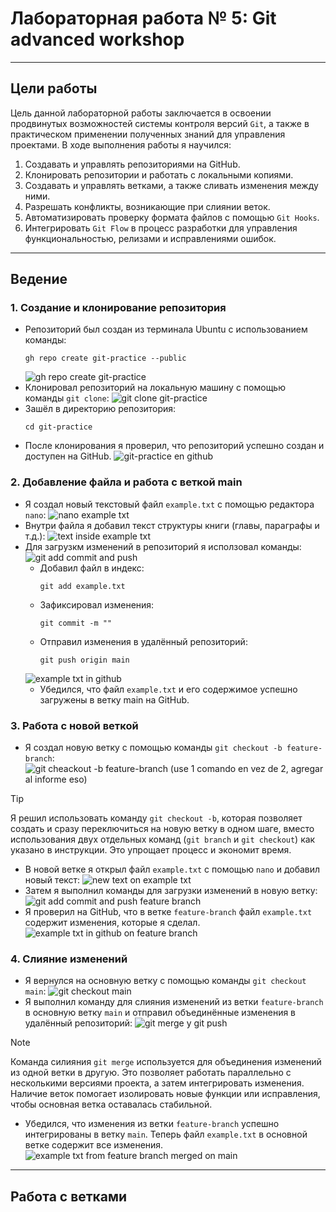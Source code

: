 # Лабораторная работа № 5: Git advanced workshop

---

## Цели работы  

Цель данной лабораторной работы заключается в освоении продвинутых возможностей системы контроля версий `Git`, а также в практическом применении полученных знаний для управления проектами. В ходе выполнения работы я научился:
  1. Создавать и управлять репозиториями на GitHub.
  2. Клонировать репозитории и работать с локальными копиями.
  3. Создавать и управлять ветками, а также сливать изменения между ними.
  4. Разрешать конфликты, возникающие при слиянии веток.
  5. Автоматизировать проверку формата файлов с помощью `Git Hooks`.
  6. Интегрировать `Git Flow` в процесс разработки для управления функциональностью, релизами и исправлениями ошибок.

---

## Ведение

### 1. Создание и клонирование репозитория
  - Репозиторий был создан из терминала Ubuntu с использованием команды:
    ```
    gh repo create git-practice --public
    ```
    ![gh repo create git-practice](https://github.com/user-attachments/assets/9edc8277-2c5e-411b-904a-75d087fe7806)
  - Клонировал репозиторий на локальную машину с помощью команды `git clone`:
    ![git clone git-practice](https://github.com/user-attachments/assets/62b2ec60-1097-4c7f-9f13-b0da8b015d11)  
  - Зашёл в директорию репозитория:
    ```
    cd git-practice
    ```
   - После клонирования я проверил, что репозиторий успешно создан и доступен на GitHub.
    ![git-practice en github](https://github.com/user-attachments/assets/4ba3fe5d-db1b-42fe-a4b6-98c114c30dfb)  

### 2. Добавление файла и работа с веткой main
  - Я создал новый текстовый файл `example.txt` с помощью редактора `nano`:
    ![nano example txt](https://github.com/user-attachments/assets/dc3c4c0b-ee39-4fe3-84a9-921bdb3fd564)  
  - Внутри файла я добавил текст структуры книги (главы, параграфы и т.д.):
    ![text inside example txt](https://github.com/user-attachments/assets/f4d73647-ddaa-48fa-ba7f-adc7c4862354)  
  - Для загрузкм изменений в репозиторий я исползовал команды:
    ![git add commit and push](https://github.com/user-attachments/assets/8469f0e0-f803-41e7-8ac4-b93f2648dcf3)  
    - Добавил файл в индекс:
      ```
      git add example.txt
      ```
    - Зафиксировал изменения:
      ```
      git commit -m ""
      ```
    - Отправил изменения в удалённый репозиторий:
      ```
      git push origin main
      ```
    ![example txt in github](https://github.com/user-attachments/assets/63b704ec-c813-40f5-9b93-277288293f1a)  
    - Убедился, что файл `example.txt` и его содержимое успешно загружены в ветку main на GitHub.

### 3. Работа с новой веткой
  - Я создал новую ветку с помощью команды `git checkout -b feature-branch`:
    ![git cheackout -b feature-branch (use 1 comando en vez de 2, agregar al informe eso)](https://github.com/user-attachments/assets/af3a02a2-b35e-4d81-9495-d3a56e1d2409)
> [!TIP]
> Я решил использовать команду `git checkout -b`, которая позволяет создать и сразу переключиться на новую ветку в одном шаге, вместо использования двух отдельных команд (`git branch` и `git checkout`) как указано в инструкции. Это упрощает процесс и экономит время.
  - В новой ветке я открыл файл `example.txt` с помощью `nano` и добавил новый текст:
    ![new text on example txt](https://github.com/user-attachments/assets/f05cf41a-d0ba-4c7f-8494-aa8b94d7cf32)  
  - Затем я выполнил команды для загрузки изменений в новую ветку:
    ![git add commit and push feature branch](https://github.com/user-attachments/assets/ceea1a26-f30b-4b55-83ef-b964d9c091f2)  
  - Я проверил на GitHub, что в ветке `feature-branch` файл `example.txt` содержит изменения, которые я сделал.
    ![example txt in github on feature branch](https://github.com/user-attachments/assets/ddcd3d42-bece-42ec-8533-fd681de62d99)  

### 4. Слияние изменений
  - Я вернулся на основную ветку с помощью команды `git checkout main`:
    ![git checkout main](https://github.com/user-attachments/assets/7d913f82-2793-4902-a6d4-754e537811d1)  
  - Я выполнил команду для слияния изменений из ветки `feature-branch` в основную ветку `main` и отправил объединённые изменения в удалённый репозиторий:
    ![git merge y git push](https://github.com/user-attachments/assets/fdcc0b34-5289-4d4b-9f9f-af10ff1a1a42)
> [!NOTE]
> Команда силияния `git merge` используется для объединения изменений из одной ветки в другую. Это позволяет работать параллельно с несколькими версиями проекта, а затем интегрировать изменения. Наличие веток помогает изолировать новые функции или исправления, чтобы основная ветка оставалась стабильной.  
  - Убедился, что изменения из ветки `feature-branch` успешно интегрированы в ветку `main`. Теперь файл `example.txt` в основной ветке содержит все изменения.
    ![example txt from feature branch merged on main](https://github.com/user-attachments/assets/6db724f7-016e-4ffa-bd03-400146674d25)  

---

## Работа с ветками

